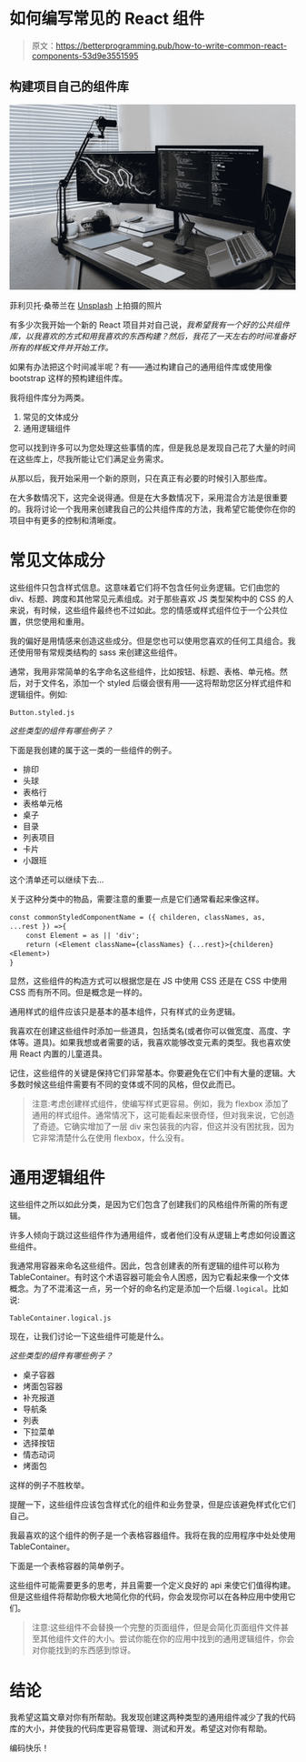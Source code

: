 # 如何编写常见的 React 组件

> 原文：<https://betterprogramming.pub/how-to-write-common-react-components-53d9e3551595>

## 构建项目自己的组件库

![](img/7deb5c67eceedd53cc52cf1a4b7fd2a2.png)

菲利贝托·桑蒂兰在 [Unsplash](https://unsplash.com?utm_source=medium&utm_medium=referral) 上拍摄的照片

有多少次我开始一个新的 React 项目并对自己说，*我希望我有一个好的公共组件库，以我喜欢的方式和用我喜欢的东西构建？然后，我花了一天左右的时间准备好所有的样板文件并开始工作。*

如果有办法把这个时间减半呢？有——通过构建自己的通用组件库或使用像 bootstrap 这样的预构建组件库。

我将组件库分为两类。

1.  常见的文体成分
2.  通用逻辑组件

您可以找到许多可以为您处理这些事情的库，但是我总是发现自己花了大量的时间在这些库上，尽我所能让它们满足业务需求。

从那以后，我开始采用一个新的原则，只在真正有必要的时候引入那些库。

在大多数情况下，这完全说得通。但是在大多数情况下，采用混合方法是很重要的。我将讨论一个我用来创建我自己的公共组件库的方法，我希望它能使你在你的项目中有更多的控制和清晰度。

# **常见文体成分**

这些组件只包含样式信息。这意味着它们将不包含任何业务逻辑。它们由您的 div、标题、跨度和其他常见元素组成。对于那些喜欢 JS 类型架构中的 CSS 的人来说，有时候，这些组件最终也不过如此。您的情感或样式组件位于一个公共位置，供您使用和重用。

我的偏好是用情感来创造这些成分。但是您也可以使用您喜欢的任何工具组合。我还使用带有常规类结构的 sass 来创建这些组件。

通常，我用非常简单的名字命名这些组件，比如按钮、标题、表格、单元格。然后，对于文件名，添加一个 styled 后缀会很有用——这将帮助您区分样式组件和逻辑组件。例如:

```
Button.styled.js
```

*这些类型的组件有哪些例子？*

下面是我创建的属于这一类的一些组件的例子。

*   排印
*   头球
*   表格行
*   表格单元格
*   桌子
*   目录
*   列表项目
*   卡片
*   小跟班

这个清单还可以继续下去…

关于这种分类中的物品，需要注意的重要一点是它们通常看起来像这样。

```
const commonStyledComponentName = ({ childeren, classNames, as, ...rest }) =>{  
    const Element = as || 'div';
    return (<Element className={classNames} {...rest}>{childeren}<Element>)
}
```

显然，这些组件的构造方式可以根据您是在 JS 中使用 CSS 还是在 CSS 中使用 CSS 而有所不同。但是概念是一样的。

通用样式的组件应该只是基本的基本组件，只有样式的业务逻辑。

我喜欢在创建这些组件时添加一些道具，包括类名(或者你可以做宽度、高度、字体等。道具)。如果我想或者需要的话，我喜欢能够改变元素的类型。我也喜欢使用 React 内置的儿童道具。

记住，这些组件的关键是保持它们非常基本。你要避免在它们中有大量的逻辑。大多数时候这些组件需要有不同的变体或不同的风格，但仅此而已。

> 注意:考虑创建样式组件，使编写样式更容易。例如，我为 flexbox 添加了通用的样式组件。通常情况下，这可能看起来很奇怪，但对我来说，它创造了奇迹。它确实增加了一层 div 来包装我的内容，但这并没有困扰我，因为它非常清楚什么在使用 flexbox，什么没有。

# 通用逻辑组件

这些组件之所以如此分类，是因为它们包含了创建我们的风格组件所需的所有逻辑。

许多人倾向于跳过这些组件作为通用组件，或者他们没有从逻辑上考虑如何设置这些组件。

我通常用容器来命名这些组件。因此，包含创建表的所有逻辑的组件可以称为 TableContainer。有时这个术语容器可能会令人困惑，因为它看起来像一个文体概念。为了不混淆这一点，另一个好的命名约定是添加一个后缀`.logical`。比如说:

```
TableContainer.logical.js
```

现在，让我们讨论一下这些组件可能是什么。

*这些类型的组件有哪些例子？*

*   桌子容器
*   烤面包容器
*   补充报道
*   导航条
*   列表
*   下拉菜单
*   选择按钮
*   情态动词
*   烤面包

这样的例子不胜枚举。

提醒一下，这些组件应该包含样式化的组件和业务登录，但是应该避免样式化它们自己。

我最喜欢的这个组件的例子是一个表格容器组件。我将在我的应用程序中处处使用 TableContainer。

下面是一个表格容器的简单例子。

这些组件可能需要更多的思考，并且需要一个定义良好的 api 来使它们值得构建。但是这些组件将帮助你极大地简化你的代码，你会发现你可以在各种应用中使用它们。

> 注意:这些组件不会替换一个完整的页面组件，但是会简化页面组件文件甚至其他组件文件的大小。尝试你能在你的应用中找到的通用逻辑组件，你会对你能找到的东西感到惊讶。

# 结论

我希望这篇文章对你有所帮助。我发现创建这两种类型的通用组件减少了我的代码库的大小，并使我的代码库更容易管理、测试和开发。希望这对你有帮助。

编码快乐！